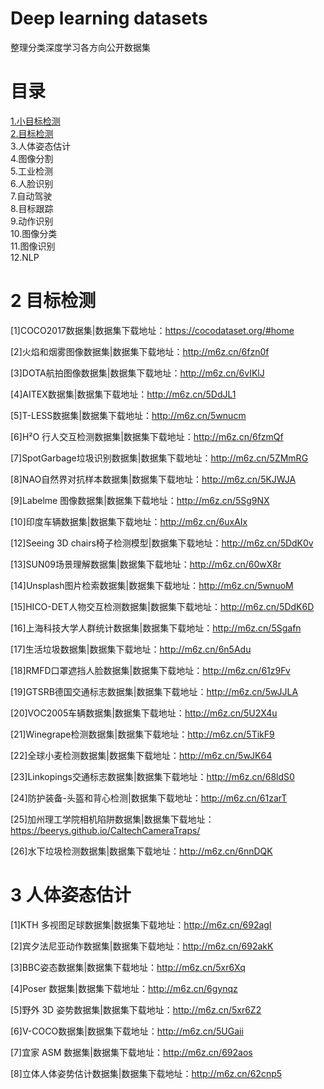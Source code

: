 # Deep learning datasets
整理分类深度学习各方向公开数据集
# 目录
[1.小目标检测](https://github.com/extreme-assistant/Deep-learning-datasets/blob/main/%E5%B0%8F%E7%9B%AE%E6%A0%87%E6%A3%80%E6%B5%8B)<br>
[2.目标检测](#2)<br>
3.人体姿态估计<br>
4.图像分割<br>
5.工业检测<br>
6.人脸识别<br>
7.自动驾驶<br>
8.目标跟踪<br>
9.动作识别<br>
10.图像分类<br>
11.图像识别<br>
12.NLP<br>






# 2 目标检测
[1]COCO2017数据集|数据集下载地址：https://cocodataset.org/#home

[2]火焰和烟雾图像数据集|数据集下载地址：http://m6z.cn/6fzn0f

[3]DOTA航拍图像数据集|数据集下载地址：http://m6z.cn/6vIKlJ

[4]AITEX数据集|数据集下载地址：http://m6z.cn/5DdJL1

[5]T-LESS数据集|数据集下载地址：http://m6z.cn/5wnucm

[6]H²O 行人交互检测数据集|数据集下载地址：http://m6z.cn/6fzmQf

[7]SpotGarbage垃圾识别数据集|数据集下载地址：http://m6z.cn/5ZMmRG

[8]NAO自然界对抗样本数据集|数据集下载地址：http://m6z.cn/5KJWJA

[9]Labelme 图像数据集|数据集下载地址：http://m6z.cn/5Sg9NX

[10]印度车辆数据集|数据集下载地址：http://m6z.cn/6uxAIx

[12]Seeing 3D chairs椅子检测模型|数据集下载地址：http://m6z.cn/5DdK0v

[13]SUN09场景理解数据集|数据集下载地址：http://m6z.cn/60wX8r

[14]Unsplash图片检索数据集|数据集下载地址：http://m6z.cn/5wnuoM

[15]HICO-DET人物交互检测数据集|数据集下载地址：http://m6z.cn/5DdK6D

[16]上海科技大学人群统计数据集|数据集下载地址：http://m6z.cn/5Sgafn

[17]生活垃圾数据集|数据集下载地址：http://m6z.cn/6n5Adu

[18]RMFD口罩遮挡人脸数据集|数据集下载地址：http://m6z.cn/61z9Fv

[19]GTSRB德国交通标志数据集|数据集下载地址：http://m6z.cn/5wJJLA

[20]VOC2005车辆数据集|数据集下载地址：http://m6z.cn/5U2X4u

[21]Winegrape检测数据集|数据集下载地址：http://m6z.cn/5TikF9

[22]全球小麦检测数据集|数据集下载地址：http://m6z.cn/5wJK64

[23]Linkopings交通标志数据集|数据集下载地址：http://m6z.cn/68ldS0

[24]防护装备-头盔和背心检测|数据集下载地址：http://m6z.cn/61zarT

[25]加州理工学院相机陷阱数据集|数据集下载地址：https://beerys.github.io/CaltechCameraTraps/

[26]水下垃圾检测数据集|数据集下载地址：http://m6z.cn/6nnDQK


# 3 人体姿态估计
[1]KTH 多视图足球数据集|数据集下载地址：http://m6z.cn/692agI

[2]宾夕法尼亚动作数据集|数据集下载地址：http://m6z.cn/692akK

[3]BBC姿态数据集|数据集下载地址：http://m6z.cn/5xr6Xq

[4]Poser 数据集|数据集下载地址：http://m6z.cn/6gynqz

[5]野外 3D 姿势数据集|数据集下载地址：http://m6z.cn/5xr6Z2

[6]V-COCO数据集|数据集下载地址：http://m6z.cn/5UGaii

[7]宜家 ASM 数据集|数据集下载地址：http://m6z.cn/692aos

[8]立体人体姿势估计数据集|数据集下载地址：http://m6z.cn/62cnp5





